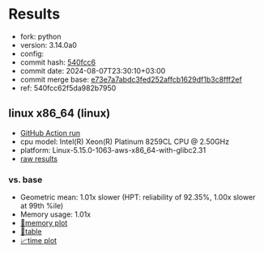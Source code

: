 # Results

- fork: python
- version: 3.14.0a0
- config: 
- commit hash: [540fcc6](https://github.com/python/cpython/commit/540fcc6)
- commit date: 2024-08-07T23:30:10+03:00
- commit merge base: [e73e7a7abdc3fed252affcb1629df1b3c8fff2ef](https://github.com/python/cpython/commit/e73e7a7abdc3fed252affcb1629df1b3c8fff2ef)
- ref: 540fcc62f5da982b7950

## linux x86_64 (linux)

- [GitHub Action run](https://github.com/facebookexperimental/free-threading-benchmarking/actions/runs/10324598864)
- cpu model: Intel(R) Xeon(R) Platinum 8259CL CPU @ 2.50GHz
- platform: Linux-5.15.0-1063-aws-x86_64-with-glibc2.31
- [raw results](bm-20240807-linux-x86_64-python-540fcc62f5da982b7950-3.14.0a0-540fcc6.json)

### vs. base

- Geometric mean: 1.01x slower (HPT: reliability of 92.35%, 1.00x slower at 99th %ile)
- Memory usage: 1.01x
- [🧠memory plot](bm-20240807-linux-x86_64-python-540fcc62f5da982b7950-3.14.0a0-540fcc6-vs-base-mem.svg)
- [📄table](bm-20240807-linux-x86_64-python-540fcc62f5da982b7950-3.14.0a0-540fcc6-vs-base.md)
- [📈time plot](bm-20240807-linux-x86_64-python-540fcc62f5da982b7950-3.14.0a0-540fcc6-vs-base.svg)

